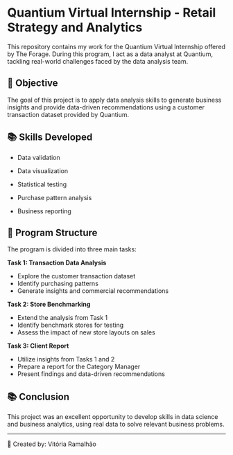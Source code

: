 # Quantium Virtual Internship - Retail Strategy and Analytics

This repository contains my work for the Quantium Virtual Internship offered by The Forage. During this program, I act as a data analyst at Quantium, tackling real-world challenges faced by the data analysis team.

## 📝 Objective

The goal of this project is to apply data analysis skills to generate business insights and provide data-driven recommendations using a customer transaction dataset provided by Quantium.

## 📚 Skills Developed

- Data validation

- Data visualization

- Statistical testing

- Purchase pattern analysis

- Business reporting

## 🎯 Program Structure

The program is divided into three main tasks:

**Task 1: Transaction Data Analysis**

- Explore the customer transaction dataset
- Identify purchasing patterns
- Generate insights and commercial recommendations

**Task 2: Store Benchmarking**

- Extend the analysis from Task 1
- Identify benchmark stores for testing
- Assess the impact of new store layouts on sales

**Task 3: Client Report**

- Utilize insights from Tasks 1 and 2
- Prepare a report for the Category Manager
- Present findings and data-driven recommendations

## 📚 Conclusion

This project was an excellent opportunity to develop skills in data science and business analytics, using real data to solve relevant business problems.



___

🌟 Created by: Vitória Ramalhão


